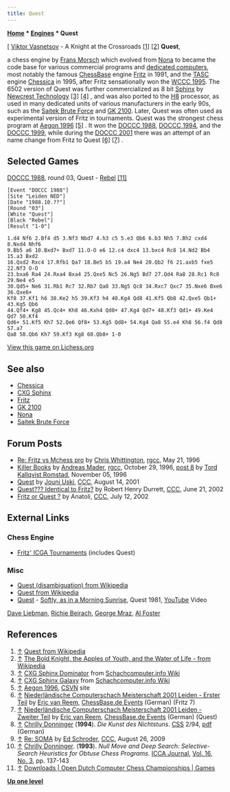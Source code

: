 ```yaml
---
title: Quest
---
```

**[Home](Home "Home") \* [Engines](Engines "Engines") \* Quest**



[ [Viktor Vasnetsov](Category:Viktor_Vasnetsov "Category:Viktor Vasnetsov") - A Knight at the Crossroads <a id="cite-note-1" href="#cite-ref-1">[1]</a> <a id="cite-note-2" href="#cite-ref-2">[2]</a>
**Quest**,  

a chess engine by [Frans Morsch](Frans_Morsch "Frans Morsch") which evolved from [Nona](Nona "Nona") to became the code base for various commercial programs and [dedicated computers](Dedicated_Chess_Computers "Dedicated Chess Computers"), most notably the famous [ChessBase](ChessBase "ChessBase") engine [Fritz](Fritz "Fritz") in 1991, and the [TASC](TASC "TASC") engine [Chessica](Chessica "Chessica") in 1995, after Fritz sensationally won the [WCCC 1995](WCCC_1995 "WCCC 1995"). The 6502 version of Quest was further commercialized as 8 bit [Sphinx](CXG_Sphinx#6502 "CXG Sphinx") by [Newcrest Technology](Newcrest_Technology "Newcrest Technology") <a id="cite-note-3" href="#cite-ref-3">[3]</a> <a id="cite-note-4" href="#cite-ref-4">[4]</a> , and was also ported to the [H8](H8 "H8") processor, as used in many dedicated units of various manufacturers in the early 90s, such as the [Saitek Brute Force](Saitek_Brute_Force "Saitek Brute Force") and [GK 2100](GK_2100 "GK 2100"). Later, Quest was often used as experimental version of Fritz in tournaments. Quest was the strongest chess program at [Aegon 1996](Aegon_1996 "Aegon 1996") <a id="cite-note-5" href="#cite-ref-5">[5]</a> . It won the [DOCCC 1988](DOCCC_1988 "DOCCC 1988"), [DOCCC 1994](DOCCC_1994 "DOCCC 1994"), and the [DOCCC 1999](DOCCC_1999 "DOCCC 1999"), while during the [DOCCC 2001](DOCCC_2001 "DOCCC 2001") there was an attempt of an name change from Fritz to Quest <a id="cite-note-6" href="#cite-ref-6">[6]</a> <a id="cite-note-7" href="#cite-ref-7">[7]</a> . 



## Selected Games


[DOCCC 1988](DOCCC_1988 "DOCCC 1988"), round 03, Quest - [Rebel](Rebel "Rebel") <a id="cite-note-11" href="#cite-ref-11">[11]</a>




```
[Event "DOCCC 1988"]
[Site "Leiden NED"]
[Date "1988.10.??"]
[Round "03"]
[White "Quest"]
[Black "Rebel"]
[Result "1-0"]

1.d4 Nf6 2.Bf4 d5 3.Nf3 Nbd7 4.h3 c5 5.e3 Qb6 6.b3 Nh5 7.Bh2 cxd4 8.Nxd4 Nhf6
9.Bb5 a6 10.Bxd7+ Bxd7 11.O-O e6 12.c4 dxc4 13.bxc4 Rc8 14.Nd2 Bb4 15.a3 Bxd2
16.Qxd2 Rxc4 17.Rfb1 Qa7 18.Be5 b5 19.a4 Ne4 20.Qb2 f6 21.axb5 fxe5 22.Nf3 O-O
23.bxa6 Ra4 24.Rxa4 Bxa4 25.Qxe5 Nc5 26.Ng5 Bd7 27.Qd4 Ra8 28.Rc1 Rc8 29.Ne4 e5
30.Qd5+ Ne6 31.Rb1 Rc7 32.Rb7 Qa8 33.Ng5 Qc8 34.Rxc7 Qxc7 35.Nxe6 Bxe6 36.Qxe6+
Kf8 37.Kf1 h6 38.Ke2 h5 39.Kf3 h4 40.Kg4 Qd8 41.Kf5 Qb8 42.Qxe5 Qb1+ 43.Kg5 Qb6
44.Qf4+ Kg8 45.Qc4+ Kh8 46.Kxh4 Qd8+ 47.Kg4 Qd7+ 48.Kf3 Qd1+ 49.Ke4 Qd7 50.Kf4
Qd6+ 51.Kf5 Kh7 52.Qe6 Qf8+ 53.Kg5 Qd8+ 54.Kg4 Qa8 55.e4 Kh8 56.f4 Qd8 57.a7
Qa8 58.Qb6 Kh7 59.Kf3 Kg8 60.Qb8+ 1-0

```

[View this game on Lichess.org](https://lichess.org/8KCoX1lG)



## See also


* [Chessica](Chessica "Chessica")
* [CXG Sphinx](CXG_Sphinx "CXG Sphinx")
* [Fritz](Fritz "Fritz")
* [GK 2100](GK_2100 "GK 2100")
* [Nona](Nona "Nona")
* [Saitek Brute Force](Saitek_Brute_Force "Saitek Brute Force")


## Forum Posts


* [Re: Fritz vs Mchess pro](http://groups.google.com/group/rec.games.chess.computer/msg/f0866cfd16eb7563) by [Chris Whittington](Chris_Whittington "Chris Whittington"), [rgcc](Computer_Chess_Forums "Computer Chess Forums"), May 21, 1996
* [Killer Books](http://groups.google.com/group/rec.games.chess.computer/browse_frm/thread/f14614c6bdebff95) by [Andreas Mader](Andreas_Mader "Andreas Mader"), [rgcc](Computer_Chess_Forums "Computer Chess Forums"), October 29, 1996, [post 8](http://groups.google.com/group/rec.games.chess.computer/msg/12ce323b1ff65580) by [Tord Kallqvist Romstad](Tord_Romstad "Tord Romstad"), November 05, 1996
* [Quest](https://www.stmintz.com/ccc/index.php?id=183537) by [Jouni Uski](Jouni_Uski "Jouni Uski"), [CCC](CCC "CCC"), August 14, 2001
* [Quest??? Identical to Fritz?](https://www.stmintz.com/ccc/index.php?id=236740) by Robert Henry Durrett, [CCC](CCC "CCC"), June 21, 2002
* [Fritz or Quest ?](https://www.stmintz.com/ccc/index.php?id=239979) by Anatoli, [CCC](CCC "CCC"), July 12, 2002


## External Links


### Chess Engine


* [Fritz' ICGA Tournaments](https://www.game-ai-forum.org/icga-tournaments/program.php?id=27) (includes Quest)


### Misc


* [Quest (disambiguation) from Wikipedia](https://en.wikipedia.org/wiki/Quest_%28disambiguation%29)
* [Quest from Wikipedia](https://en.wikipedia.org/wiki/Quest)
* [Quest](https://en.wikipedia.org/wiki/Quest_%28band%29) - [Softly, as in a Morning Sunrise](https://en.wikipedia.org/wiki/Softly,_as_in_a_Morning_Sunrise), Quest 1981, [YouTube](https://en.wikipedia.org/wiki/YouTube) Video


 [Dave Liebman](Category:Dave_Liebman "Category:Dave Liebman"), [Richie Beirach](https://en.wikipedia.org/wiki/Richie_Beirach), [George Mraz](https://en.wikipedia.org/wiki/George_Mraz), [Al Foster](https://en.wikipedia.org/wiki/Al_Foster)
 
## References


1. <a id="cite-ref-1" href="#cite-note-1">↑</a> [Quest from Wikipedia](https://en.wikipedia.org/wiki/Quest)
2. <a id="cite-ref-2" href="#cite-note-2">↑</a> [The Bold Knight, the Apples of Youth, and the Water of Life - from Wikipedia](https://en.wikipedia.org/wiki/The_Bold_Knight,_the_Apples_of_Youth,_and_the_Water_of_Life)
3. <a id="cite-ref-3" href="#cite-note-3">↑</a> [CXG Sphinx Dominator](http://www.schach-computer.info/wiki/index.php/CXG_Sphinx_Dominator) from [Schachcomputer.info Wiki](http://www.schach-computer.info/wiki/index.php/Hauptseite_En)
4. <a id="cite-ref-4" href="#cite-note-4">↑</a> [CXG Sphinx Galaxy](http://www.schach-computer.info/wiki/index.php/CXG_Sphinx_Galaxy) from [Schachcomputer.info Wiki](http://www.schach-computer.info/wiki/index.php/Hauptseite_En)
5. <a id="cite-ref-5" href="#cite-note-5">↑</a> [Aegon 1996](http://www.csvn.nl/index.php?option=com_content&task=view&id=122&Itemid=50), [CSVN](CSVN "CSVN") site
6. <a id="cite-ref-6" href="#cite-note-6">↑</a> [Niederländische Computerschach Meisterschaft 2001 Leiden - Erster Teil](http://www.chessbase.de/events/events.asp?pid=114) by [Eric van Reem](Eric_van_Reem "Eric van Reem"), [ChessBase.de Events](ChessBase "ChessBase") (German) (Fritz 7)
7. <a id="cite-ref-7" href="#cite-note-7">↑</a> [Niederländische Computerschach Meisterschaft 2001 Leiden - Zweiter Teil](http://www.chessbase.de/events/events.asp?pid=116) by [Eric van Reem](Eric_van_Reem "Eric van Reem"), [ChessBase.de Events](ChessBase "ChessBase") (German) (Quest)
8. <a id="cite-ref-8" href="#cite-note-8">↑</a> [Chrilly Donninger](Chrilly_Donninger "Chrilly Donninger") (**1994**). *Die Kunst des Nichtstuns*. [CSS](Computerschach_und_Spiele "Computerschach und Spiele") 2/94, [pdf](http://www.mustrum.de/chrilly/nullmove.pdf) (German)
9. <a id="cite-ref-9" href="#cite-note-9">↑</a> [Re: SOMA](http://www.talkchess.com/forum/viewtopic.php?topic_view=threads&p=288321&t=28775) by [Ed Schroder](Ed_Schroder "Ed Schroder"), [CCC](CCC "CCC"), August 26, 2009
10. <a id="cite-ref-10" href="#cite-note-10">↑</a> [Chrilly Donninger](Chrilly_Donninger "Chrilly Donninger"). (**1993**). *Null Move and Deep Search: Selective-Search Heuristics for Obtuse Chess Programs.* [ICCA Journal](ICGA_Journal "ICGA Journal"), [Vol. 16, No. 3](http://people.csail.mit.edu/heinz/iccaj_db/node4.html), pp. 137-143
11. <a id="cite-ref-11" href="#cite-note-11">↑</a> [Downloads | Open Dutch Computer Chess Championships | Games](http://www.csvn.nl/index.php?option=com_docman&task=cat_view&gid=37&Itemid=26&lang=en&limitstart=20)

**[Up one level](Engines "Engines")**







 

